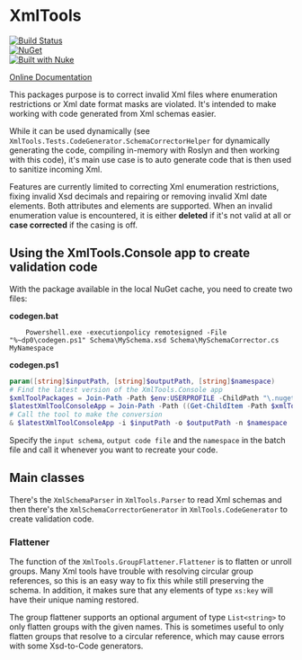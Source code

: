 # XmlTools

[![Build Status](https://jenkins.dangl.me/buildStatus/icon?job=XmlTools/develop)](https://jenkins.dangl.me/job/XmlTools/develop)  
[![NuGet](https://img.shields.io/nuget/v/XmlTools.svg)](https://www.nuget.org/packages/XmlTools)  
[![Built with Nuke](http://nuke.build/rounded)](https://www.nuke.build)  

[Online Documentation](https://docs.dangl-it.com/Projects/XmlTools)

This packages purpose is to correct invalid Xml files where enumeration restrictions or Xml date format masks
are violated. It's intended to make working with code generated from Xml schemas easier.

While it can be used dynamically (see `XmlTools.Tests.CodeGenerator.SchemaCorrectorHelper` for dynamically
generating the code, compiling in-memory with Roslyn and then working with this code), it's main
use case is to auto generate code that is then used to sanitize incoming Xml.

Features are currently limited to correcting Xml enumeration restrictions, fixing invalid Xsd decimals and
repairing or removing invalid Xml date elements.
Both attributes and elements are supported. When an invalid enumeration value
is encountered, it is either **deleted** if it's not valid at all or **case corrected**
if the casing is off.

## Using the XmlTools.Console app to create validation code

With the package available in the local NuGet cache, you need to create two files:

**codegen.bat**

```Batchfile
    Powershell.exe -executionpolicy remotesigned -File  "%~dp0\codegen.ps1" Schema\MySchema.xsd Schema\MySchemaCorrector.cs MyNamespace
```

**codegen.ps1**

```PowerShell
param([string]$inputPath, [string]$outputPath, [string]$namespace)
# Find the latest version of the XmlTools.Console app
$xmlToolPackages = Join-Path -Path $env:USERPROFILE -ChildPath "\.nuget\packages\XmlTools.Console"
$latestXmlToolConsoleApp = Join-Path -Path ((Get-ChildItem -Path $xmlToolPackages | Sort-Object Fullname -Descending)[0].FullName) -ChildPath "tools\net461\XmlTools.Console.exe"
# Call the tool to make the conversion
& $latestXmlToolConsoleApp -i $inputPath -o $outputPath -n $namespace
```

Specify the `input schema`, `output code file` and the `namespace` in the batch file and call it
whenever you want to recreate your code.

## Main classes

There's the `XmlSchemaParser` in `XmlTools.Parser` to read Xml schemas and then there's the `XmlSchemaCorrectorGenerator`
in `XmlTools.CodeGenerator` to create validation code.

### Flattener

The function of the `XmlTools.GroupFlattener.Flattener` is to flatten or unroll groups. Many Xml tools have trouble
with resolving circular group references, so this is an easy way to fix this while still preserving the schema. In addition,
it makes sure that any elements of type `xs:key` will have their unique naming restored.

The group flattener supports an optional argument of type `List<string>` to only flatten groups with the given names. This is sometimes
useful to only flatten groups that resolve to a circular reference, which may cause errors with some Xsd-to-Code generators.
